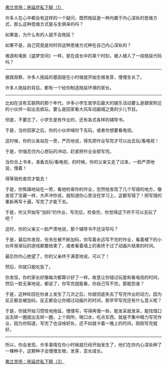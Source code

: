 <p></p><a href="https://zhuanlan.zhihu.com/p/84833741" data-draft-node="block" data-draft-type="link-card" data-image="https://pic2.zhimg.com/v2-273570871a0d46fef647f8f8ddb4ce19_180x120.jpg" data-image-width="772" data-image-height="340" class="internal">弗兰克扬：拖延症私下聊（1）</a><p>许多人在心中都会有这样的一个疑问，既然拖延是一种内置于内心深处的思维方式，那么这种思维方式是与生俱来的吗？</p><p>如果是，为什么有的人就不会拖延？</p><p>如果不是，自己究竟是何时将这种思维方式种在自己内心深处的？</p><p>难道和电影《盗梦空间》一样，是在成长中的某个时刻，被人植入了一段拖延代码吗？</p><hr><p>据我观察，许多人拖延的基因是在小时候就开始生根发芽，慢慢生长了。</p><p>许多人拖延的背后，都有一个给你制造拖延环境的家长。</p><hr><p>比如在没有互联网的那个年代，许多小学生放学后最大的娱乐活动要么是跟家附近的小伙伴一起出去疯玩，要么是回家看大风车动画城之类的少儿节目。</p><p>但是，不要忘了，小学生是有作业的，还有各式各样的辅导书。</p><p>于是，当你回家之后，你的小伙伴喊你下去玩，或者你想要看电视。</p><p>这时候，你的父亲站在一旁，严厉地说，得先把作业写完才可以出去玩/看电视！</p><p>于是，你强忍住内心想玩的冲动，赶紧把作业全部写完。</p><p>当你合上书本，准备去玩/看电视，的时候，你的父亲又走了过来，一脸严肃地说，慢着！</p><p>得等我检查完才能去！</p><p>于是，你焦躁地站在一旁，看他检查你的作业，忽然他发现了几个写错的地方，像发现了宝藏一样，大声冲你说，就知道你心思没在学习上，这都写错了！把写错的重新再写十遍，写完了才能下去。</p><p>于是，你又开始写“加码”的作业，写完后，检查完，你觉得这下终于可以去玩了吧？</p><p>这时，你的父亲又一脸严肃地说，那个辅导书不还没写吗？</p><p>于是，最后你发现，任务在被不断加码，你写着永远写不完的作业，看着楼下的小伙伴渐渐玩的游戏都要结束了，或者看着墙上的表终于过了动画片结束的时间。</p><p>最后你内心绝望了，你的父亲终于满意地说，可以了！</p><p>然后，你就只能吃饭了。</p><p>你发现，你的家长好像每次都算计好了一样，故意让你错过玩耍和看电视的时间，然后一脸无辜地说，都说了，你写完就能看，你自己写不完，那能怨谁？</p><p>于是，这种轮回在你身上发生了几次之后，你就彻底失去了写完作业的动力，因为反正都会被加码，反正都会让你错过动画片的时间，那早早写完还有什么意义呢？</p><p>于是，你就开始习惯性地拖延，慢慢写，写得再慢一些，能发呆就发呆，能找借口出去转一圈就出去转一圈，上个厕所，喝口水，吃点东西，就是不集中精力写完作业，因为你知道，写完了也没啥好处，还不如就卡着一晚上的时间，刚刚写完就好。</p><hr><p>所以，你会发现，许多事情在你小时候就已经开始发生了，他们在你内心深处种了一棵种子，这颗种子会慢慢生根，发芽，茁长成长。</p><a href="https://zhuanlan.zhihu.com/p/84885714" data-draft-node="block" data-draft-type="link-card" data-image="https://pic4.zhimg.com/v2-375d93c0ef07cec20e3363fcdc93303f_180x120.jpg" data-image-width="862" data-image-height="280" class="internal">弗兰克扬：拖延症私下聊（3）</a><p></p>